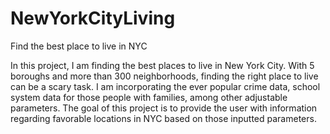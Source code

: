 # NewYorkCityLiving
Find the best place to live in NYC

In this project, I am finding the best places to live in New York City. With 5 boroughs and more than 300 neighborhoods, finding the right place to live can be a scary task. I am incorporating the ever popular crime data, school system data for those people with families, among other adjustable parameters. The goal of this project is to provide the user with information regarding favorable locations in NYC based on those inputted parameters. 
